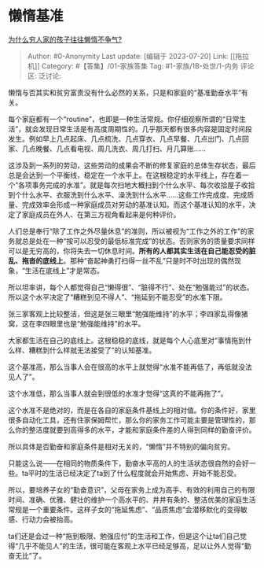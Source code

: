 # 懒惰基准
[为什么穷人家的孩子往往懒惰不争气?](https://www.zhihu.com/question/611092150/answer/3126147637)

> Author: #0-Anonymity
> Last update: [编辑于 2023-07-20]
> Link: [[拖拉机]]
> Category: #【答集】/01-家族答集
> Tag: #1-家族/1B-处世/1-内务
> 评论区:
> 泛讨论:

懒惰与否其实和贫穷富贵没有什么必然的关系，只是和家庭的“基准勤奋水平”有关。

每个家庭都有一个“routine”，也即是一种生活常规。你仔细观察所谓的“日常生活”，就会发现日常生活是有高度周期性的。几乎那天都有很多内容是固定时间段发生。例如早上几点起床、几点梳洗、几点穿衣、几点早餐、几点出门、几点回家、几点晚餐、几点看电视、周几洗衣、周几打扫、月几算账……

这涉及到一系列的劳动，这些劳动的成果会不断的修复家庭的总体生存状态，最后总是会达到一个平衡线，稳定在一个水平上。在这根稳定的水平线上，存在着一个“各项事务完成的水准”。就是每次扫地大概扫到个什么水平、每次收拾屋子收拾到个什么水平、衣服洗到什么水平、澡洗到什么水平……这些工作完成度、完成质量、完成效率会形成一种家庭成员对劳动的基准认知。而这个基准认知的水平，决定了家庭成员在外人、在第三方视角看起来是何种评价。

人们总是奉行“除了工作之外尽量休息”的准则，所以被视为“工作之外的工作”的家务就总是处在一种“按可以忍受的最低标准完成”的状态。否则家务的质量要求同样可以是无穷高的，你将失去一切休息时间。**所有的人都其实生活在自己能忍受的脏乱、拖沓的底线上**。那种“奋起神勇打扫得一丝不乱”只是时不时出现的偶然现象，“生活在底线上”才是常态。

所以坦率讲，每个人都觉得自己“懒得很”、“脏得不行”、处在“勉强能过”的状态。所以这个水平决定了“糟糕到见不得人”、“拖延到不能忍受”的水准下限。

张三家客观上比较整洁，但这是张三眼里“勉强能维持”的水平；李四家乱得像猪窝，这在李四眼里也是“勉强能维持”的水平。

大家都生活在自己的底线上。这根稳稳的底线，就是每个人心底里对“事情拖到什么样、糟糕到什么样就无法接受了”的认知基准。

这个基准高，那么当事人会在很高的水平上就觉得“水准不能再低了，再低就没法见人了”。

这个水准低，那么当事人就会到很低的水准才觉得“这真的不能再拖了”。

这个水准不是绝对的，而是在各自的家庭条件基线上的相对值。你的条件好，家里很多自动化工具，还有住家保姆帮忙，那么你的家务工作可能主要是管理性的，那么你的整洁度就要到高得多的水平，才能和家庭条件差的人得到同样的勤奋评价。

所以具体是否勤奋和家庭条件是相对无关的，“懒惰”并不特别的偏向贫穷。

只能这么说——在相同的物质条件下，勤奋水平高的人的生活状态很自然的会好一些。ta平时的生活已经决定了ta到了什么程度就会开始焦虑、开始不能忍受。

所以，要培养子女的“勤奋意识”，父母在家务上成为高手、有效的利用自己的有限时间、准确、优雅、健壮的维护一个高水平的、井井有条的、整洁优美的家庭生活常规是一个重要条件。这样子女的“拖延焦虑”、“品质焦虑”会潜移默化的变得敏感、行动力会被抬高。

ta们还是会过一种“拖到极限、勉强应付”的生活和工作，但是这个让ta们自己觉得“几乎不能见人”的生活，很可能在客观上水平已经足够高，足以让外人觉得“勤奋无比”了。
